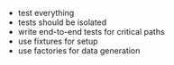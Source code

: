 - test everything
- tests should be isolated
- write end-to-end tests for critical paths
- use fixtures for setup
- use factories for data generation